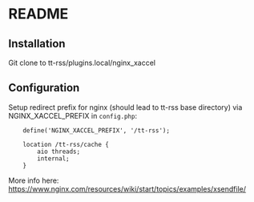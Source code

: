 # README

## Installation

Git clone to tt-rss/plugins.local/nginx_xaccel

## Configuration

Setup redirect prefix for nginx (should lead to tt-rss base directory) 
via NGINX_XACCEL_PREFIX in ```config.php```:

```
 	define('NGINX_XACCEL_PREFIX', '/tt-rss');
```

```
	location /tt-rss/cache {
		aio threads;
		internal;
	}
```

More info here: https://www.nginx.com/resources/wiki/start/topics/examples/xsendfile/
